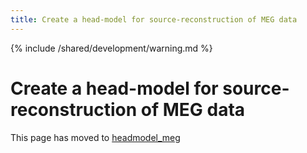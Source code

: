 ```yaml
---
title: Create a head-model for source-reconstruction of MEG data
---
```


{% include /shared/development/warning.md %}

# Create a head-model for source-reconstruction of MEG data

This page has moved to [headmodel_meg](/tutorial/headmodel_meg)
